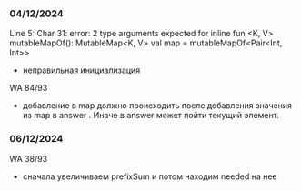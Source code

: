 ### 04/12/2024
Line 5: Char 31: error: 2 type arguments expected for inline fun <K, V> mutableMapOf(): MutableMap<K, V>
val map = mutableMapOf<Pair<Int, Int>>
- неправильная инициализация

WA 84/93
- добавление в map должно происходить после добавления значения из map в answer
. Иначе в answer может пойти текущий элемент. 

### 06/12/2024
WA 38/93
- сначала увеличиваем prefixSum и потом находим needed на нее